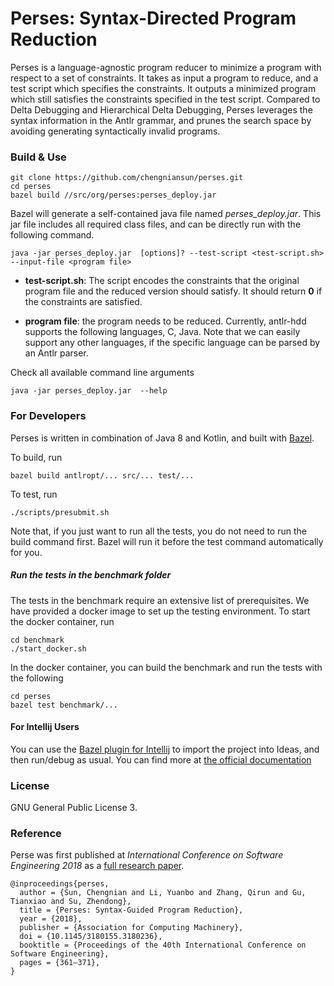 # Perses: Syntax-Directed Program Reduction

Perses is a language-agnostic program reducer to minimize a program with 
respect to a set of constraints. It takes as input a program to reduce,
and a test script which specifies the constraints.
It outputs a minimized program which still satisfies the constraints specified
in the test script. Compared to Delta Debugging and Hierarchical Delta Debugging,
Perses leverages the syntax information in the Antlr grammar, and prunes the
search space by avoiding generating syntactically invalid programs.


### Build & Use ###

```
git clone https://github.com/chengniansun/perses.git
cd perses
bazel build //src/org/perses:perses_deploy.jar
```

Bazel will generate a self-contained java file named *perses_deploy.jar*.
This jar file includes all required class files, and can be directly run
with the following command.

```
java -jar perses_deploy.jar  [options]? --test-script <test-script.sh> --input-file <program file>
```

* __test-script.sh__:
The script encodes the constraints that the original program file and the reduced version should satisfy. It should return **0** if the constraints are satisfied. 
 
* __program file__: the program needs to be reduced. Currently, antlr-hdd 
supports the following languages, C, Java. Note that we can easily support any other languages, if the specific language can be parsed by an Antlr parser. 



Check all available command line arguments

```
java -jar perses_deploy.jar  --help
```


### For Developers ###

Perses is written in combination of Java 8 and Kotlin, and built with [Bazel](https://bazel.build/). 

To build, run

```
bazel build antlropt/... src/... test/...
```

To test, run

```
./scripts/presubmit.sh
```

Note that, if you just want to run all the tests, you do not need to run the build command first.
Bazel will run it before the test command automatically for you.

##### Run the tests in the benchmark folder #####

The tests in the benchmark require an extensive list of prerequisites.
We have provided a docker image to set up the testing environment. To start
the docker container, run

```shell
cd benchmark
./start_docker.sh
``` 

In the docker container, you can build the benchmark and run the tests with the following

```shell
cd perses
bazel test benchmark/...
```

#### For Intellij Users ####

You can use the [Bazel plugin for Intellij](https://plugins.jetbrains.com/plugin/8609-bazel/) to import the project into Ideas, 
and then run/debug as usual. You can find more at [the official documentation](https://ij.bazel.build/docs/bazel-plugin.html)

### License ###
GNU General Public License 3.

### Reference ###
Perse was first published at *International Conference on Software Engineering 2018* as a [full research paper](https://dl.acm.org/doi/10.1145/3180155.3180236).
```
@inproceedings{perses,
  author = {Sun, Chengnian and Li, Yuanbo and Zhang, Qirun and Gu, Tianxiao and Su, Zhendong},
  title = {Perses: Syntax-Guided Program Reduction},
  year = {2018},
  publisher = {Association for Computing Machinery},
  doi = {10.1145/3180155.3180236},
  booktitle = {Proceedings of the 40th International Conference on Software Engineering},
  pages = {361–371},
}
```
